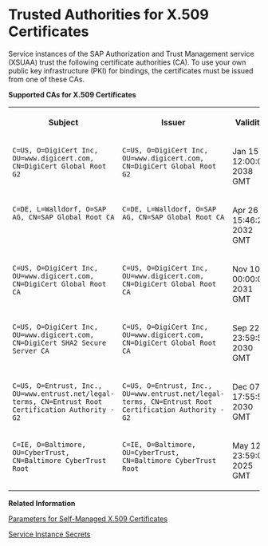 <!-- loioedd5613fe3354373b0a0de4c90bcdb59 -->

# Trusted Authorities for X.509 Certificates

Service instances of the SAP Authorization and Trust Management service \(XSUAA\) trust the following certificate authorities \(CA\). To use your own public key infrastructure \(PKI\) for bindings, the certificates must be issued from one of these CAs.

**Supported CAs for X.509 Certificates**


<table>
<tr>
<th valign="top">

Subject

</th>
<th valign="top">

Issuer

</th>
<th valign="top">

Validity

</th>
</tr>
<tr>
<td valign="top">

`C=US, O=DigiCert Inc, OU=www.digicert.com, CN=DigiCert Global Root G2` 

</td>
<td valign="top">

`C=US, O=DigiCert Inc, OU=www.digicert.com, CN=DigiCert Global Root G2` 

</td>
<td valign="top">

Jan 15 12:00:00 2038 GMT

</td>
</tr>
<tr>
<td valign="top">

`C=DE, L=Walldorf, O=SAP AG, CN=SAP Global Root CA` 

</td>
<td valign="top">

`C=DE, L=Walldorf, O=SAP AG, CN=SAP Global Root CA` 

</td>
<td valign="top">

Apr 26 15:46:27 2032 GMT

</td>
</tr>
<tr>
<td valign="top">

`C=US, O=DigiCert Inc, OU=www.digicert.com, CN=DigiCert Global Root CA` 

</td>
<td valign="top">

`C=US, O=DigiCert Inc, OU=www.digicert.com, CN=DigiCert Global Root CA` 

</td>
<td valign="top">

Nov 10 00:00:00 2031 GMT

</td>
</tr>
<tr>
<td valign="top">

`C=US, O=DigiCert Inc, OU=www.digicert.com, CN=DigiCert SHA2 Secure Server CA` 

</td>
<td valign="top">

`C=US, O=DigiCert Inc, OU=www.digicert.com, CN=DigiCert Global Root CA` 

</td>
<td valign="top">

Sep 22 23:59:59 2030 GMT

</td>
</tr>
<tr>
<td valign="top">

`C=US, O=Entrust, Inc., OU=www.entrust.net/legal-terms, CN=Entrust Root Certification Authority - G2` 

</td>
<td valign="top">

`C=US, O=Entrust, Inc., OU=www.entrust.net/legal-terms, CN=Entrust Root Certification Authority - G2` 

</td>
<td valign="top">

Dec 07 17:55:54 2030 GMT

</td>
</tr>
<tr>
<td valign="top">

`C=IE, O=Baltimore, OU=CyberTrust, CN=Baltimore CyberTrust Root` 

</td>
<td valign="top">

`C=IE, O=Baltimore, OU=CyberTrust, CN=Baltimore CyberTrust Root` 

</td>
<td valign="top">

May 12 23:59:00 2025 GMT

</td>
</tr>
</table>

**Related Information**  


[Parameters for Self-Managed X.509 Certificates](parameters-for-self-managed-x-509-certificates-5168df6.md "Use these parameters to provide your own certificates for a binding or service key to service instances of the SAP Authorization and Trust Management service (XSUAA).")

[Service Instance Secrets](service-instance-secrets-5578ec4.md "When an application consumes a service instance of the SAP Authorization and Trust Management service (XSUAA), the application identifies itself to the service instance with a client ID and a secret. The client ID and secret are the credentials with which an application authenticates itself to the service instance.")

